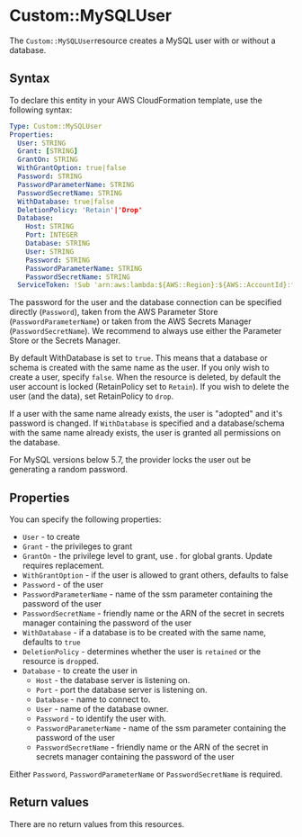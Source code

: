 # Custom::MySQLUser
The `Custom::MySQLUser`resource creates a MySQL user with or without a database.


## Syntax
To declare this entity in your AWS CloudFormation template, use the following syntax:

```yaml
Type: Custom::MySQLUser
Properties:
  User: STRING
  Grant: [STRING]
  GrantOn: STRING
  WithGrantOption: true|false
  Password: STRING
  PasswordParameterName: STRING
  PasswordSecretName: STRING
  WithDatabase: true|false
  DeletionPolicy: 'Retain'|'Drop'
  Database:
    Host: STRING
    Port: INTEGER
    Database: STRING
    User: STRING
    Password: STRING
    PasswordParameterName: STRING
    PasswordSecretName: STRING
  ServiceToken: !Sub 'arn:aws:lambda:${AWS::Region}:${AWS::AccountId}:function:binxio-cfn-mysql-provider-vpc-${AppVPC}'
```

The password for the user and the database connection can be specified directly (`Password`), taken from the AWS Parameter Store (`PasswordParameterName`) or taken from the AWS Secrets Manager (`PasswordSecretName`). We recommend
to always use either the Parameter Store or the Secrets Manager.

By default WithDatabase is set to `true`. This means that a database or schema is created with the same name as the user. If you only wish to create a user, specify `false`.
When the resource is deleted, by default the user account is locked (RetainPolicy set to `Retain`). If you wish to delete the user (and the data), set RetainPolicy to `drop`.

If a user with the same name already exists, the user is "adopted" and it's password is changed. If `WithDatabase` is specified and a database/schema with the same name 
already exists, the user is granted all permissions on the database.  

For MySQL versions below 5.7, the provider locks the user out be generating a random password.

## Properties
You can specify the following properties:

- `User` - to create
- `Grant` - the privileges to grant
- `GrantOn` - the privilege level to grant, use . for global grants. Update requires replacement.
- `WithGrantOption` - if the user is allowed to grant others, defaults to false
- `Password` - of the user 
- `PasswordParameterName` - name of the ssm parameter containing the password of the user
- `PasswordSecretName` - friendly name or the ARN of the secret in secrets manager containing the password of the user
- `WithDatabase` - if a database is to be created with the same name, defaults to `true`
- `DeletionPolicy` - determines whether the user is `retained` or the resource is `drop`ped.
- `Database` - to create the user in
    - `Host` - the database server is listening on.
    - `Port` - port the database server is listening on.
    - `Database` - name to connect to.
    - `User` - name of the database owner.
    - `Password` - to identify the user with. 
    - `PasswordParameterName` - name of the ssm parameter containing the password of the user
    - `PasswordSecretName` - friendly name or the ARN of the secret in secrets manager containing the password of the user

Either `Password`, `PasswordParameterName` or `PasswordSecretName` is required.

## Return values
There are no return values from this resources.


